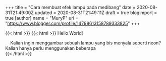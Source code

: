 +++
title = "Cara membuat efek lampu pada medibang"
date = 2020-08-31T21:49:00Z
updated = 2020-08-31T21:49:11Z
draft = true
blogimport = true 
[author]
	name = "MuryP"
	uri = "https://www.blogger.com/profile/14798613158789333825"
+++

{{< html >}}
{{< html >}}
Hello World!<div><span>&nbsp; &nbsp; Kalian ingin menggambar sebuah lampu yang bis menyala seperti neon? Kalian hanya perlu menggunakan beberapa</span><br /></div>
{{< /html >}}

